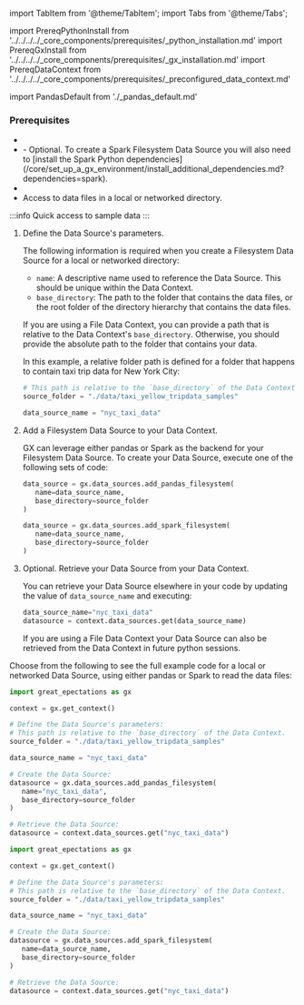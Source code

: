 import TabItem from '@theme/TabItem';
import Tabs from '@theme/Tabs';

import PrereqPythonInstall from '../../../../_core_components/prerequisites/_python_installation.md'
import PrereqGxInstall from '../../../../_core_components/prerequisites/_gx_installation.md'
import PrereqDataContext from '../../../../_core_components/prerequisites/_preconfigured_data_context.md'

import PandasDefault from './_pandas_default.md'

### Prerequisites
- <PrereqPythonInstall/>
- <PrereqGxInstall/>
  - Optional. To create a Spark Filesystem Data Source you will also need to [install the Spark Python dependencies](/core/set_up_a_gx_environment/install_additional_dependencies.md?dependencies=spark).
- <PrereqDataContext/>
- Access to data files in a local or networked directory.

:::info Quick access  to sample data
<PandasDefault/>
:::

<Tabs>

<TabItem value="procedure" label="Procedure">

1. Define the Data Source's parameters.

   The following information is required when you create a Filesystem Data Source for a local or networked directory:

   - `name`: A descriptive name used to reference the Data Source.  This should be unique within the Data Context.
   - `base_directory`: The path to the folder that contains the data files, or the root folder of the directory hierarchy that contains the data files.
   
   If you are using a File Data Context, you can provide a path that is relative to the Data Context's `base_directory`.  Otherwise, you should provide the absolute path to the folder that contains your data.

   In this example, a relative folder path is defined for a folder that happens to contain taxi trip data for New York City:

   ```python title="Python"
   # This path is relative to the `base_directory` of the Data Context.
   source_folder = "./data/taxi_yellow_tripdata_samples"

   data_source_name = "nyc_taxi_data"
   ```

2. Add a Filesystem Data Source to your Data Context.

   GX can leverage either pandas or Spark as the backend for your Filesystem Data Source.  To create your Data Source, execute one of the following sets of code:
 
   <Tabs queryString="data_source_type" groupId="data_source_type" defaultValue='pandas_filesystem'>

   <TabItem value="pandas_filesystem" label="pandas">

   ```python title="Python"
   data_source = gx.data_sources.add_pandas_filesystem(
      name=data_source_name,
      base_directory=source_folder
   )
   ```

   </TabItem>

   <TabItem value="spark" label="Spark">

   ```python title="Python"
   data_source = gx.data_sources.add_spark_filesystem(
      name=data_source_name,
      base_directory=source_folder
   )
   ```

   </TabItem>

   </Tabs>

5. Optional. Retrieve your Data Source from your Data Context.

   You can retrieve your Data Source elsewhere in your code by updating the value of `data_source_name` and executing:

   ```python title="Python"
   data_source_name="nyc_taxi_data"
   datasource = context.data_sources.get(data_source_name)
   ```

   If you are using a File Data Context your Data Source can also be retrieved from the Data Context in future python sessions.

</TabItem>

<TabItem value="sample_code" label="Sample code">

   Choose from the following to see the full example code for a local or networked Data Source, using either pandas or Spark to read the data files:

   <Tabs queryString="data_source_type" groupId="data_source_type" defaultValue='pandas_filesystem'>

   <TabItem value="pandas_filesystem" label="pandas example">

   ```python title="Python"
   import great_epectations as gx

   context = gx.get_context()

   # Define the Data Source's parameters:
   # This path is relative to the `base_directory` of the Data Context.
   source_folder = "./data/taxi_yellow_tripdata_samples"

   data_source_name = "nyc_taxi_data"
   
   # Create the Data Source:
   datasource = gx.data_sources.add_pandas_filesystem(
      name="nyc_taxi_data",
      base_directory=source_folder
   )
   
   # Retrieve the Data Source:
   datasource = context.data_sources.get("nyc_taxi_data")
   ```

   </TabItem>

   <TabItem value="spark" label="Spark example">

   ```python title="Python"
   import great_epectations as gx

   context = gx.get_context()

   # Define the Data Source's parameters:
   # This path is relative to the `base_directory` of the Data Context.
   source_folder = "./data/taxi_yellow_tripdata_samples"
   
   data_source_name = "nyc_taxi_data"
   
   # Create the Data Source:
   datasource = gx.data_sources.add_spark_filesystem(
      name=data_source_name,
      base_directory=source_folder
   )

   # Retrieve the Data Source:
   datasource = context.data_sources.get("nyc_taxi_data")
   ```

   </TabItem>

   </Tabs>

</TabItem>

</Tabs>

